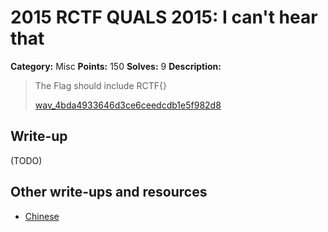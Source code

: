 # 2015 RCTF QUALS 2015: I can't hear that

**Category:** Misc
**Points:** 150
**Solves:** 9
**Description:**

> The Flag should include RCTF{}
> 
> 
> [wav_4bda4933646d3ce6ceedcdb1e5f982d8](./wav_4bda4933646d3ce6ceedcdb1e5f982d8)


## Write-up

(TODO)

## Other write-ups and resources

* [Chinese](http://bobao.360.cn/ctf/learning/155.html)
